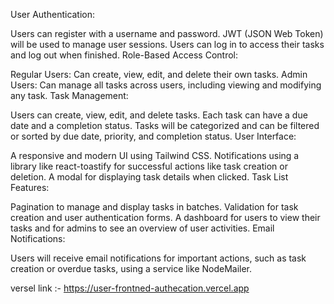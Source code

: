 User Authentication:

Users can register with a username and password.
JWT (JSON Web Token) will be used to manage user sessions.
Users can log in to access their tasks and log out when finished.
Role-Based Access Control:

Regular Users: Can create, view, edit, and delete their own tasks.
Admin Users: Can manage all tasks across users, including viewing and modifying any task.
Task Management:

Users can create, view, edit, and delete tasks.
Each task can have a due date and a completion status.
Tasks will be categorized and can be filtered or sorted by due date, priority, and completion status.
User Interface:

A responsive and modern UI using Tailwind CSS.
Notifications using a library like react-toastify for successful actions like task creation or deletion.
A modal for displaying task details when clicked.
Task List Features:

Pagination to manage and display tasks in batches.
Validation for task creation and user authentication forms.
A dashboard for users to view their tasks and for admins to see an overview of user activities.
Email Notifications:

Users will receive email notifications for important actions, such as task creation or overdue tasks, using a service like NodeMailer.

versel link :- https://user-frontned-authecation.vercel.app
